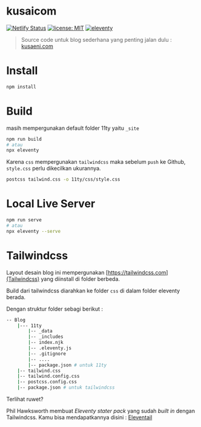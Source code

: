 # kusaicom
[![Netlify Status](https://api.netlify.com/api/v1/badges/df1d5d40-df8a-47b5-80b1-1eed78d9953d/deploy-status)](https://app.netlify.com/sites/cranky-almeida-76230e/deploys)
[![license: MIT](https://img.shields.io/badge/license-MIT-blue.svg)](LICENSE)
[![eleventy](https://img.shields.io/badge/staticgen-eleventy-%23707070.svg)](https://11ty.io)

> Source code untuk blog sederhana yang penting jalan dulu : [kusaeni.com](https://kusaeni.com)

# Install

``` sh
npm install
```

# Build
masih mempergunakan default folder 11ty yaitu ```_site```

``` sh
npm run build
# atau
npx eleventy
```

Karena ```css``` mempergunakan ```tailwindcss``` maka sebelum ```push``` ke Github, ```style.css``` perlu dikecilkan ukurannya.

``` sh
postcss tailwind.css -o 11ty/css/style.css
```

# Local Live Server

``` sh
npm run serve
# atau
npx eleventy --serve
```

# Tailwindcss
Layout desain blog ini mempergunakan [https://tailwindcss.com](Tailwindcss) yang diinstall di folder berbeda.

Build dari tailwindcss diarahkan ke folder ```css``` di dalam folder eleventy berada. 

Dengan struktur folder sebagi berikut :

``` sh
-- Blog
    |--- 11ty
        |-- _data
        |-- _includes
        |-- index.njk
        |-- .eleventy.js
        |-- .gitignore
        |-- ....
        |-- package.json # untuk 11ty
    |-- tailwind.css
    |-- tailwind.config.css
    |-- postcss.config.css
    |-- package.json # untuk tailwindcss
```

Terlihat ruwet?

Phil Hawksworth membuat *Eleventy stater pack* yang sudah *built in* dengan Tailwindcss. Kamu bisa mendapatkannya disini : [Eleventail](https://github.com/philhawksworth/eleventail)
